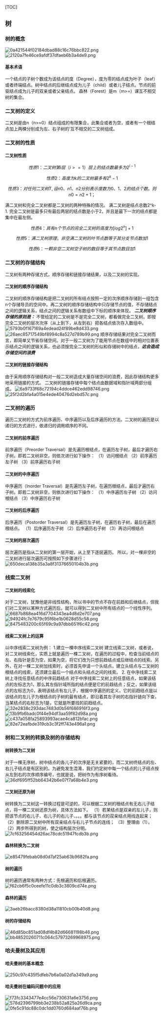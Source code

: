 [TOC]

## 树
### 树的概念
![0a421544f02184dbad88c16c76bbc822.png](en-resource://database/794:1)
![2120a7fe46ce9afdf37dfaeb6b3a4de9.png](en-resource://database/796:1)
#### 基本术语
一个结点的子树个数成为该结点的度（Degree），度为零的结点成为叶子（leaf）或者终端结点。树中结点的后继结点成为儿子（child）或者儿子结点。节点的前驱结点成为儿子的双亲或者父亲结点。
森林（Forest）是m（m>=）课互不相交树的集合。

### 二叉树的定义
二叉树是由n（n>=0）结点组成的有限集合，此集合或者为空，或者有一个根结点加上两棵分别成为左、右子树的‘互不相交的二叉树组成。

### 二叉树的性质
#### 二叉树性质
```math
性质1 ：二叉树第i层（i>=1）层上的结点数最多为
2^{i-1}  
```
```math
性质2 ：高度为k的二叉树最多有
2^k-1 
```
```math
性质3：对任何二叉树T,设n0、n1、n2分别表示度数为
0、1、2的结点个数，则n0=n2+1；
```
满二叉树和完全二叉树都是二叉树的两种特殊的情况。
满二叉树是结点总数2^k-1.
完全二叉树是最多只有最后两层的结点数是小于2，并且是最下一次的结点都是集中在最左侧。

```math
性质4：具有n个节点的完全二叉树的高度为[log2^n]+1 
```

```math
性质5 ： 满二叉树原理，非空满二叉树的叶节点数等于其分支节点数加1
```
```math
性质6 ： 一颗非空二叉树空子树的数目等于其节点数目加1
```

### 二叉树的存储结构
二叉树有两种存储方式，顺序存储和链接存储结果，以及二叉树的实现。
#### 二叉树的顺序存储结构
二叉树的顺序存储结构是把二叉树的所有结点按照一定的次序顺序存储到一组包含n个存储导员的空间中。再二叉树的顺序存储结构中只存储节点的值，不存储结点之间的逻辑关系，结点之间的逻辑关系有数组中下标的顺序来体现。
***二叉树顺序存储的原则是：*** 不管给定的二叉树是不是完全二叉树，都看做完全二叉树。即按完全二叉树的层次次序（从上到下，从左到右）把各结点依次存入数组中。
![5793b0f167169a4edead24f89be8d433.png](en-resource://database/798:1)
![26aec85717549bf8994c8a527d789b99.png](en-resource://database/800:1)
顺序存储结果对完全二叉树而言，即简单又节省存储空间。对于一般二叉树为了能用节点在数组中的相对位置表示结点之间的逻辑关系，也必须按完全二叉树的形似和存储树中的结点，***这会造成存储空间的浪费***
#### 二叉树的链接存储结构
由于采用顺序存储结构对一般二叉树造成大量存储空间的浪费，因此存储结构更多地采用链接的方式。
二叉树的链接存储中每个结点由数据域和指针域两部分组成。
![6a9733f68c72194c4ddce462edd98746.png](en-resource://database/802:1)
![25f2d2bfa4a015e4ede40476d2ebd57c.png](en-resource://database/804:1)

### 二叉树的遍历
遍历二叉树的方式为前序遍历、中序遍历以及后序遍历的方法。二叉树的遍历是以递归的方式进行，依递归的调用顺序的不同。
#### 二叉树的前序遍历
前序遍历（Preorder Traversal）是先遍历根结点，在遍历左子树，最后才遍历右子树。即若二叉树非空，则依次进行如下操作：
（1）访问根结点
（2）前序遍历左子树
（3）前序遍历右子树
#### 二叉树的中序遍历
中序遍历（Inorder Traversal）是先遍历左子树，在遍历根结点，最后才遍历右子树。即若二叉树非空，则依次进行如下操作：
（1）中序遍历左子树
（2）访问根结点
（3）中序遍历右子树

#### 二叉树的后序遍历
后序遍历（Postorder Traversal）是先遍历左子树，在遍历右子树，最后在遍历根结点。
（1）后序遍历左子树
（2）后序遍历右子树
（3）再访问根结点

#### 二叉树的层次遍历
层次遍历是指从二叉树的第一层开始，从上至下逐层遍历。
所以，对一棵非空的二叉树进行层次遍历可按照如下步骤进行：
![650deca138b35a3a8f31376650104b3b.png](en-resource://database/806:1)

### 线索二叉树
#### 二叉树的线索化
对于二叉树，犹豫他是非线性结构，所以书中的节点不存在前趋和后继结点，但我们对二叉树以某种方式遍历后，就可以得到二叉树中所有结点的一个线性序列。
![6687b868ea416d7704343ea4d8d2e707.png](en-resource://database/808:1)
![94924fc7e7679c95f6be1b0628d55c58.png](en-resource://database/810:1)
![8475483200c65f69c9a97dbb651f6c42.png](en-resource://database/812:1)
#### 线索二叉树上的运算
以中序线索二叉树为例：
1.建立一棵中序线索二叉树
建立线索二叉树，或者说，对二叉树线索化，实质上就是遍历一棵二叉树，在遍历的过程中，检查当前结点的左、右指针是否为空，如果为空，将它们改为只想前趋结点或后继结点的线索。另外，在对一棵二叉树加线索时，必须首先申请一个头结点，建立头结点与二叉树的根结点的线索，还须建立最后一个结点和头结点之间的线索。
2. 在中序线索二叉树上寻找任意结点的中序前趋结点
   对于中序线索二叉树上的任意结点，如果该结点的左标志为1，那么其左指针域所指的结点便是它的前趋结点；反之，如果该结点的左标志为0，表明该结点有左儿子，根据中序遍历的定义，它的前趋结点是以该结点的左儿子为根结点的子树的最有结点，即沿着其左子树的右指针链向下查，当某结点的右标志为1是，它就是所要找的前趋结点。
   ![32e2838c293dac7483d0b56f686916f3.png](en-resource://database/814:1)
   ![13b9fb6badc0f44e94df3aa59f82d98a.png](en-resource://database/816:1)
   ![c437a058fa25893993acae4ca812bfac.png](en-resource://database/818:1)
   ![82e72eafbde319cb3c3f2ff743e496a1.png](en-resource://database/820:1)
### 树和二叉树的转换及树的存储结构

#### 树转换为二叉树
对于一棵无序树，树中结点的各儿子的次序是无关紧要的，而二叉树终结点的左、右儿子结点是有区别的。为避免发生混淆，我们约定树中每一个结点的儿子结点按从左到右的次序顺序编号，也就是说，把树作为有序树看待。
![36df695ff52bb64342b6e07f7a68b4e3.png](en-resource://database/822:1)
#### 二叉树还原为树
树转换为二叉树这一转换过程是可逆的，可以根据二叉树的根结点有无右儿子结点，将一棵二叉树还原为树，具体方法如下。
（1）若某结点是双亲的左儿子，则把该节点的右儿子、右儿子的右儿子、。。。都与该节点的双亲结点用线连起来；
（2）删除原二叉树中所有双亲结点与右儿子节点的连线；
（3）整理由（1），（2）两步所得到的树，使之结构层次分明。
![7cf63256454d26ac78cdc51947fcdb3b.png](en-resource://database/824:1)

#### 森林转换为二叉树
![e85479febab08d0d7af25ab63b9682fa.png](en-resource://database/826:1)
#### 树的遍历
树的遍历通常有两种方式：先根遍历和后根遍历。
![f62cb6f5c0ceefe11c0db3c3809cd74e.png](en-resource://database/827:1)
#### 森林的遍历
![3aeb26bacc8380d38a11810cb00b40d8.png](en-resource://database/829:1)
#### 树的存储结构
![46d85bc851ad08df4b82d66681198b46.png](en-resource://database/830:1)
![bb48520260711c064c57973269968975.png](en-resource://database/832:1)

### 哈夫曼树及其应用
#### 哈夫曼树的基本概念
![250c97c435f5dfeb7b6a0a02d1a349a9.png](en-resource://database/833:1)
#### 哈夫曼树在编码问题中的应用
![f73fc3343477e4cc56e730631a6e3756.png](en-resource://database/835:1)
![578d2396799bb3e238b52a825a26d9ca.png](en-resource://database/836:1)
![0fe5c91dc88c0dc1dd0760d684aaf76b.png](en-resource://database/837:1)









